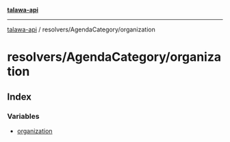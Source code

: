 [**talawa-api**](../../../README.md)

***

[talawa-api](../../../modules.md) / resolvers/AgendaCategory/organization

# resolvers/AgendaCategory/organization

## Index

### Variables

- [organization](variables/organization.md)
